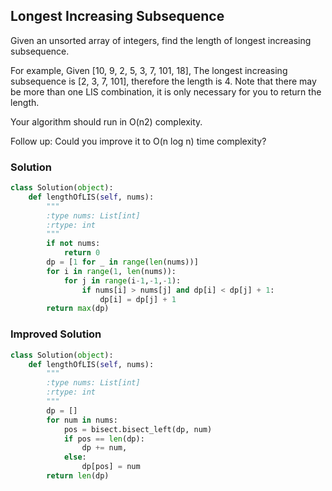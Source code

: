 ## Longest Increasing Subsequence

Given an unsorted array of integers, find the length of longest increasing subsequence.

For example,
Given [10, 9, 2, 5, 3, 7, 101, 18],
The longest increasing subsequence is [2, 3, 7, 101], therefore the length is 4. Note that there may be more than one LIS combination, it is only necessary for you to return the length.

Your algorithm should run in O(n2) complexity.

Follow up: Could you improve it to O(n log n) time complexity?

### Solution
```python
class Solution(object):
    def lengthOfLIS(self, nums):
        """
        :type nums: List[int]
        :rtype: int
        """
        if not nums:
            return 0
        dp = [1 for _ in range(len(nums))]
        for i in range(1, len(nums)):
            for j in range(i-1,-1,-1):
                if nums[i] > nums[j] and dp[i] < dp[j] + 1:
                    dp[i] = dp[j] + 1
        return max(dp)
```

### Improved Solution

```python
class Solution(object):
    def lengthOfLIS(self, nums):
        """
        :type nums: List[int]
        :rtype: int
        """
        dp = []
        for num in nums:
            pos = bisect.bisect_left(dp, num)
            if pos == len(dp):
                dp += num,
            else:
                dp[pos] = num
        return len(dp)
```

